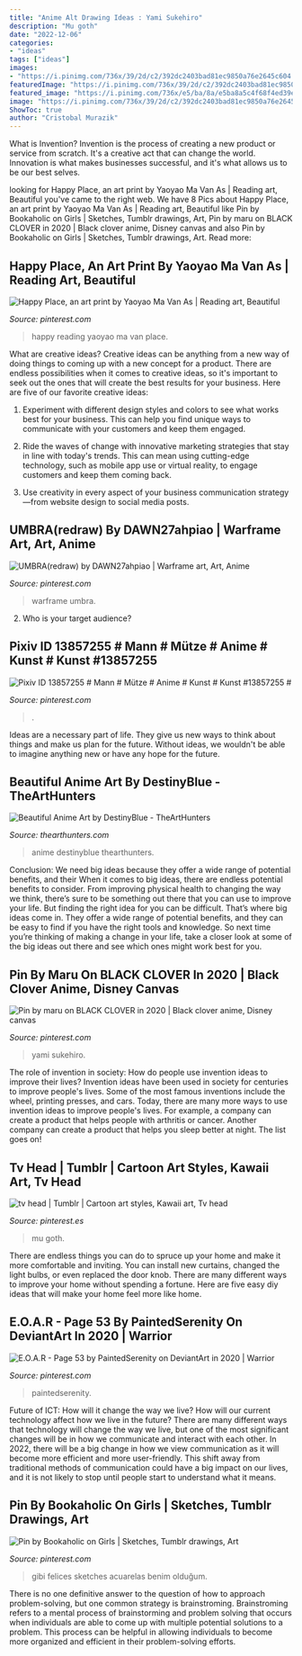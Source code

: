 ```yaml
---
title: "Anime Alt Drawing Ideas : Yami Sukehiro"
description: "Mu goth"
date: "2022-12-06"
categories:
- "ideas"
tags: ["ideas"]
images:
- "https://i.pinimg.com/736x/39/2d/c2/392dc2403bad81ec9850a76e2645c604.jpg"
featuredImage: "https://i.pinimg.com/736x/39/2d/c2/392dc2403bad81ec9850a76e2645c604.jpg"
featured_image: "https://i.pinimg.com/736x/e5/ba/8a/e5ba8a5c4f68f4ed39e1bfe1555a47e0.jpg"
image: "https://i.pinimg.com/736x/39/2d/c2/392dc2403bad81ec9850a76e2645c604.jpg"
ShowToc: true
author: "Cristobal Murazik"
---
```



What is Invention?
Invention is the process of creating a new product or service from scratch. It's a creative act that can change the world. Innovation is what makes businesses successful, and it's what allows us to be our best selves.

	

		
looking for Happy Place, an art print by Yaoyao Ma Van As | Reading art, Beautiful you've came to the right web. We have 8 Pics about Happy Place, an art print by Yaoyao Ma Van As | Reading art, Beautiful like Pin by Bookaholic on Girls | Sketches, Tumblr drawings, Art, Pin by maru on BLACK CLOVER in 2020 | Black clover anime, Disney canvas and also Pin by Bookaholic on Girls | Sketches, Tumblr drawings, Art. Read more:
		
    
## Happy Place, An Art Print By Yaoyao Ma Van As | Reading Art, Beautiful

<img loading=lazy src="https://i.pinimg.com/736x/e5/ba/8a/e5ba8a5c4f68f4ed39e1bfe1555a47e0.jpg" onerror="this.onerror=null;this.src='https://tse1.mm.bing.net/th?id=OIP.tXk5s5rPz2CJjg8MN_b_ZgHaK0&amp;pid=15.1';" alt="Happy Place, an art print by Yaoyao Ma Van As | Reading art, Beautiful">

_Source: pinterest.com_

>happy reading yaoyao ma van place. 

	

What are creative ideas?
Creative ideas can be anything from a new way of doing things to coming up with a new concept for a product. There are endless possibilities when it comes to creative ideas, so it's important to seek out the ones that will create the best results for your business. Here are five of our favorite creative ideas: 
1. Experiment with different design styles and colors to see what works best for your business. This can help you find unique ways to communicate with your customers and keep them engaged.

2. Ride the waves of change with innovative marketing strategies that stay in line with today's trends. This can mean using cutting-edge technology, such as mobile app use or virtual reality, to engage customers and keep them coming back. 

3. Use creativity in every aspect of your business communication strategy—from website design to social media posts.

    
## UMBRA(redraw) By DAWN27ahpiao | Warframe Art, Art, Anime

<img loading=lazy src="https://i.pinimg.com/736x/15/d6/cb/15d6cbeccddd859ccc7f075d8e020e51.jpg" onerror="this.onerror=null;this.src='https://tse4.mm.bing.net/th?id=OIP.eX-2f0FNBp-wCy9NKKh1IgHaKf&amp;pid=15.1';" alt="UMBRA(redraw) by DAWN27ahpiao | Warframe art, Art, Anime">

_Source: pinterest.com_

>warframe umbra. 

	

2. Who is your target audience?

    
## Pixiv ID 13857255 # Mann # Mütze # Anime # Kunst # Kunst #13857255 #

<img loading=lazy src="https://i.pinimg.com/736x/91/10/35/911035f1aeb70b7f80384a5a91e71ec1.jpg" onerror="this.onerror=null;this.src='https://tse4.mm.bing.net/th?id=OIP.ADMDh-h5-w9dJWlADacangHaKq&amp;pid=15.1';" alt="Pixiv ID 13857255 # Mann # Mütze # Anime # Kunst # Kunst #13857255 #">

_Source: pinterest.com_

>. 

	

Ideas are a necessary part of life. They give us new ways to think about things and make us plan for the future. Without ideas, we wouldn't be able to imagine anything new or have any hope for the future.

    
## Beautiful Anime Art By DestinyBlue - TheArtHunters

<img loading=lazy src="https://www.thearthunters.com/wp-content/uploads/old/201208233/12.jpg" onerror="this.onerror=null;this.src='https://tse2.mm.bing.net/th?id=OIP.YTyQcRPOqrLQABFl7oaehwHaKI&amp;pid=15.1';" alt="Beautiful Anime Art by DestinyBlue - TheArtHunters">

_Source: thearthunters.com_

>anime destinyblue thearthunters. 

	

Conclusion: We need big ideas because they offer a wide range of potential benefits, and their
When it comes to big ideas, there are endless potential benefits to consider. From improving physical health to changing the way we think, there’s sure to be something out there that you can use to improve your life. But finding the right idea for you can be difficult. That’s where big ideas come in. They offer a wide range of potential benefits, and they can be easy to find if you have the right tools and knowledge. So next time you’re thinking of making a change in your life, take a closer look at some of the big ideas out there and see which ones might work best for you.

    
## Pin By Maru On BLACK CLOVER In 2020 | Black Clover Anime, Disney Canvas

<img loading=lazy src="https://i.pinimg.com/736x/55/93/80/5593805619771118f7158fbda00018de.jpg" onerror="this.onerror=null;this.src='https://tse4.mm.bing.net/th?id=OIP.svvmxqSMNwNV9iOTozFI_wHaJ3&amp;pid=15.1';" alt="Pin by maru on BLACK CLOVER in 2020 | Black clover anime, Disney canvas">

_Source: pinterest.com_

>yami sukehiro. 

	

The role of invention in society: How do people use invention ideas to improve their lives?
Invention ideas have been used in society for centuries to improve people's lives. Some of the most famous inventions include the wheel, printing presses, and cars. Today, there are many more ways to use invention ideas to improve people's lives. For example, a company can create a product that helps people with arthritis or cancer. Another company can create a product that helps you sleep better at night. The list goes on!

    
## Tv Head | Tumblr | Cartoon Art Styles, Kawaii Art, Tv Head

<img loading=lazy src="https://i.pinimg.com/736x/00/83/82/008382d5703a7468a102675b756c24c0.jpg" onerror="this.onerror=null;this.src='https://tse1.mm.bing.net/th?id=OIP.VDw-m8YlFE0qghQvb4AhXQHaKX&amp;pid=15.1';" alt="tv head | Tumblr | Cartoon art styles, Kawaii art, Tv head">

_Source: pinterest.es_

>mu goth. 

	

There are endless things you can do to spruce up your home and make it more comfortable and inviting. You can install new curtains, changed the light bulbs, or even replaced the door knob. There are many different ways to improve your home without spending a fortune. Here are five easy diy ideas that will make your home feel more like home.

    
## E.O.A.R - Page 53 By PaintedSerenity On DeviantArt In 2020 | Warrior

<img loading=lazy src="https://i.pinimg.com/736x/39/2d/c2/392dc2403bad81ec9850a76e2645c604.jpg" onerror="this.onerror=null;this.src='https://tse3.mm.bing.net/th?id=OIP.Ff5j79X918FFKFSrml5rWwHaJ5&amp;pid=15.1';" alt="E.O.A.R - Page 53 by PaintedSerenity on DeviantArt in 2020 | Warrior">

_Source: pinterest.com_

>paintedserenity. 

	

Future of ICT: How will it change the way we live?
How will our current technology affect how we live in the future? 
There are many different ways that technology will change the way we live, but one of the most significant changes will be in how we communicate and interact with each other. In 2022, there will be a big change in how we view communication as it will become more efficient and more user-friendly. This shift away from traditional methods of communication could have a big impact on our lives, and it is not likely to stop until people start to understand what it means.

    
## Pin By Bookaholic On Girls | Sketches, Tumblr Drawings, Art

<img loading=lazy src="https://i.pinimg.com/736x/77/d1/66/77d166d54eeb62897c8326bb768172eb.jpg" onerror="this.onerror=null;this.src='https://tse3.mm.bing.net/th?id=OIP.P3PRIBw4z16T-HHhGgnqiAC7FN&amp;pid=15.1';" alt="Pin by Bookaholic on Girls | Sketches, Tumblr drawings, Art">

_Source: pinterest.com_

>gibi felices sketches acuarelas benim olduğum. 

	

There is no one definitive answer to the question of how to approach problem-solving, but one common strategy is brainstroming. Brainstroming refers to a mental process of brainstorming and problem solving that occurs when individuals are able to come up with multiple potential solutions to a problem. This process can be helpful in allowing individuals to become more organized and efficient in their problem-solving efforts.

